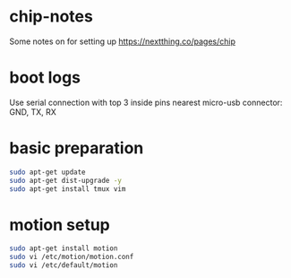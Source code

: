 # chip-notes

Some notes on for setting up https://nextthing.co/pages/chip

# boot logs
Use serial connection with top 3 inside pins nearest micro-usb connector: GND, TX, RX

# basic preparation
```sh
sudo apt-get update
sudo apt-get dist-upgrade -y
sudo apt-get install tmux vim
```

# motion setup
```sh
sudo apt-get install motion
sudo vi /etc/motion/motion.conf
sudo vi /etc/default/motion
```

